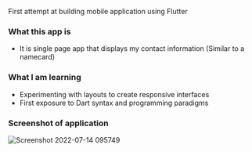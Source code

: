 First attempt at building mobile application using Flutter

### What this app is 
- It is single page app that displays my contact information (Similar to a namecard)

### What I am learning
- Experimenting with layouts to create responsive interfaces 
- First exposure to Dart syntax and programming paradigms 

### Screenshot of application

![Screenshot 2022-07-14 095749](https://user-images.githubusercontent.com/56596358/178879894-e35e7f7d-9544-4072-8c9f-d8ffd28c1080.png)

